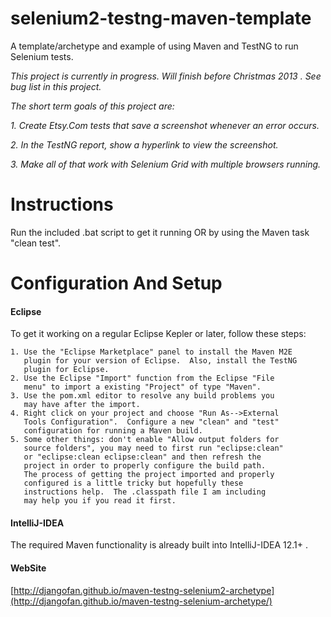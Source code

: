 selenium2-testng-maven-template
============

A template/archetype and example of using Maven and TestNG to run Selenium tests.

*This project is currently in progress.  Will finish before Christmas 2013 .  See bug list in this project.*

*The short term goals of this project are:*

*1. Create Etsy.Com tests that save a screenshot whenever an error occurs.*

*2. In the TestNG report, show a hyperlink to view the screenshot.*

*3. Make all of that work with Selenium Grid with multiple browsers running.*


Instructions
==============

Run the included .bat script to get it running OR by using the Maven
task "clean test".

# Configuration And Setup

#### Eclipse
To get it working on a regular Eclipse Kepler or later, follow these steps:
 
    1. Use the "Eclipse Marketplace" panel to install the Maven M2E
       plugin for your version of Eclipse.  Also, install the TestNG
       plugin for Eclipse.  
    2. Use the Eclipse "Import" function from the Eclipse "File
       menu" to import a existing "Project" of type "Maven".
    3. Use the pom.xml editor to resolve any build problems you
       may have after the import.
    4. Right click on your project and choose "Run As-->External
       Tools Configuration".  Configure a new "clean" and "test"
       configuration for running a Maven build.
    5. Some other things: don't enable "Allow output folders for
       source folders", you may need to first run "eclipse:clean"
       or "eclipse:clean eclipse:clean" and then refresh the 
       project in order to properly configure the build path. 
       The process of getting the project imported and properly
       configured is a little tricky but hopefully these 
       instructions help.  The .classpath file I am including
       may help you if you read it first.

#### IntelliJ-IDEA

The required Maven functionality is already built into IntelliJ-IDEA 12.1+ .

#### WebSite

[http://djangofan.github.io/maven-testng-selenium2-archetype](http://djangofan.github.io/maven-testng-selenium-archetype/)
